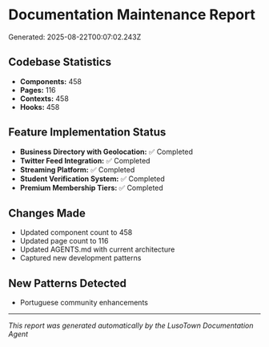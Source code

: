 # Documentation Maintenance Report
Generated: 2025-08-22T00:07:02.243Z

## Codebase Statistics
- **Components:** 458
- **Pages:** 116
- **Contexts:** 458
- **Hooks:** 458

## Feature Implementation Status
- **Business Directory with Geolocation:** ✅ Completed
- **Twitter Feed Integration:** ✅ Completed
- **Streaming Platform:** ✅ Completed
- **Student Verification System:** ✅ Completed
- **Premium Membership Tiers:** ✅ Completed

## Changes Made
- Updated component count to 458
- Updated page count to 116
- Updated AGENTS.md with current architecture
- Captured new development patterns

## New Patterns Detected
- Portuguese community enhancements

---
*This report was generated automatically by the LusoTown Documentation Agent*
